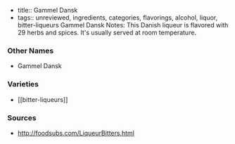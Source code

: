 - title:: Gammel Dansk
- tags:: unreviewed, ingredients, categories, flavorings, alcohol, liquor, bitter-liqueurs
Gammel Dansk Notes: This Danish liqueur is flavored with 29 herbs and spices. It's usually served at room temperature.

### Other Names

* Gammel Dansk

### Varieties

* [[bitter-liqueurs]]

### Sources
* http://foodsubs.com/LiqueurBitters.html
